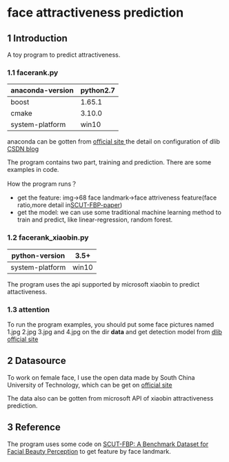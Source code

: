 
# face attractiveness prediction

## 1 Introduction

A toy program to predict attractiveness. 

### 1.1 facerank.py

| anaconda-version |  python2.7   |
| ---------- | ------ |
| boost      | 1.65.1 |
|   cmake         |   3.10.0     |
|    system-platform         |    win10    |

anaconda can be gotten from [official site ](https://www.anaconda.com/download/)
the detail on configuration of dlib [CSDN blog](http://blog.csdn.net/insanity666/article/details/72235275)

The program contains two part, training and prediction. There are some examples in code.

How the program runs？
* get the feature: img->68 face landmark->face attriveness feature(face ratio,more detail in[SCUT-FBP-paper](http://www.hcii-lab.net/data/SCUT-FBP/EN/introduce.html)) 
* get the model: we can use some traditional machine learning method to train and predict, like linear-regression, random forest.



### 1.2 facerank_xiaobin.py


| python-version | 3.5+ |
| ---------- | ---- |
| system-platform           |    win10  |

The program uses the api supported by microsoft xiaobin to predict attactiveness.

### 1.3 attention
 
To run the program examples, you should put some face pictures named 1.jpg 2.jpg 3.jpg and 4.jpg on the dir **data** and get detection model from [dlib official site](https://sourceforge.net/projects/dclib/files/dlib/v18.10/shape_predictor_68_face_landmarks.dat.bz2/download)

## 2 Datasource

To work on female face, I use the open data made by South China University of Technology, which can be get on [official site]( http://www.hciilab.net/data/SCUT-FBP/ )

The data also can be gotten from microsoft API of xiaobin attractiveness prediction.

## 3 Reference

The program  uses some code on [SCUT-FBP: A Benchmark Dataset for Facial Beauty Perception](http://www.hcii-lab.net/data/SCUT-FBP/EN/introduce.html) to get feature by face landmark.